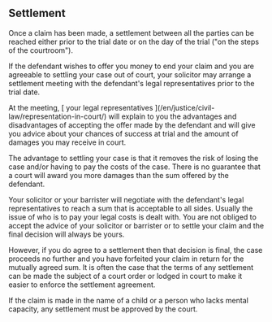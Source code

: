 ##  Settlement

Once a claim has been made, a settlement between all the parties can be
reached either prior to the trial date or on the day of the trial ("on the
steps of the courtroom").

If the defendant wishes to offer you money to end your claim and you are
agreeable to settling your case out of court, your solicitor may arrange a
settlement meeting with the defendant's legal representatives prior to the
trial date.

At the meeting, [ your legal representatives ](/en/justice/civil-
law/representation-in-court/) will explain to you the advantages and
disadvantages of accepting the offer made by the defendant and will give you
advice about your chances of success at trial and the amount of damages you
may receive in court.

The advantage to settling your case is that it removes the risk of losing the
case and/or having to pay the costs of the case. There is no guarantee that a
court will award you more damages than the sum offered by the defendant.

Your solicitor or your barrister will negotiate with the defendant's legal
representatives to reach a sum that is acceptable to all sides. Usually the
issue of who is to pay your legal costs is dealt with. You are not obliged to
accept the advice of your solicitor or barrister or to settle your claim and
the final decision will always be yours.

However, if you do agree to a settlement then that decision is final, the case
proceeds no further and you have forfeited your claim in return for the
mutually agreed sum. It is often the case that the terms of any settlement can
be made the subject of a court order or lodged in court to make it easier to
enforce the settlement agreement.

If the claim is made in the name of a child or a person who lacks mental
capacity, any settlement must be approved by the court.
